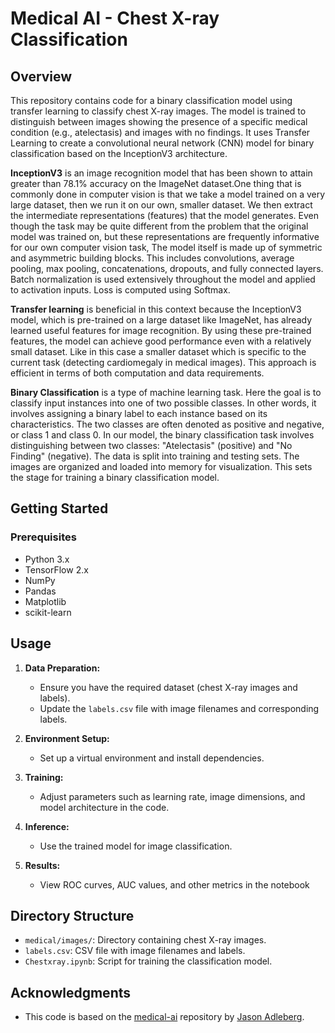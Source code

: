 
# Medical AI - Chest X-ray Classification

## Overview

This repository contains code for a binary classification model using transfer learning to classify chest X-ray images. The model is trained to distinguish between images showing the presence of a specific medical condition (e.g., atelectasis) and images with no findings. It uses Transfer Learning to create a convolutional neural network (CNN) model for binary classification based on the InceptionV3 architecture. 

**InceptionV3**  is an image recognition model that has been shown to attain greater than 78.1% accuracy on the ImageNet dataset.One thing that is commonly done in computer vision is that we take a model trained on a very large dataset, then we run it on our own, smaller dataset. We then extract the intermediate representations (features) that the model generates. Even though the task may be quite different from the problem that the original model was trained on, but these representations are frequently informative for our own computer vision task,
The model itself is made up of symmetric and asymmetric building blocks. This includes convolutions, average pooling, max pooling, concatenations, dropouts, and fully connected layers. Batch normalization is used extensively throughout the model and applied to activation inputs. Loss is computed using Softmax.

**Transfer learning** is beneficial in this context because the InceptionV3 model, which is pre-trained on a large dataset like ImageNet, has already learned useful features for image recognition. By using these pre-trained features, the model can achieve good performance even with a relatively small dataset. Like in this case a smaller dataset which is specific to the current task (detecting cardiomegaly in medical images). This approach is efficient in terms of both computation and data requirements.

**Binary Classification** is a type of machine learning task. Here the goal is to classify input instances into one of two possible classes. In other words, it involves assigning a binary label to each instance based on its characteristics. The two classes are often denoted as positive and negative, or class 1 and class 0. In our model, the binary classification task involves distinguishing between two classes: "Atelectasis" (positive) and "No Finding" (negative). The data is split into training and testing sets. The images are organized and loaded into memory for visualization. This sets the stage for training a binary classification model.

## Getting Started

### Prerequisites

- Python 3.x
- TensorFlow 2.x
- NumPy
- Pandas
- Matplotlib
- scikit-learn


## Usage

1. **Data Preparation:**
   - Ensure you have the required dataset (chest X-ray images and labels).
   - Update the `labels.csv` file with image filenames and corresponding labels.

2. **Environment Setup:**
   - Set up a virtual environment and install dependencies.

3. **Training:**
   - Adjust parameters such as learning rate, image dimensions, and model architecture in the code.


4. **Inference:**
   - Use the trained model for image classification.

5. **Results:**
   - View ROC curves, AUC values, and other metrics in the notebook

## Directory Structure

- `medical/images/`: Directory containing chest X-ray images.
- `labels.csv`: CSV file with image filenames and labels.
- `Chestxray.ipynb`: Script for training the classification model.



## Acknowledgments

- This code is based on the [medical-ai](https://github.com/adleberg/medical-ai) repository by [Jason Adleberg](https://github.com/adleberg).

